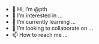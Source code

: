 - 👋 Hi, I’m @pth
- 👀 I’m interested in ...
- 🌱 I’m currently learning ...
- 💞️ I’m looking to collaborate on ...
- 📫 How to reach me ...

<!---
pth/pth is a ✨ special ✨ repository because its `README.md` (this file) appears on your GitHub profile.
You can click the Preview link to take a look at your changes.
--->
